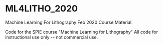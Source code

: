 # ML4LITHO_2020
Machine Learning For Lithography Feb 2020 Course Material

Code for the SPIE course "Machine Learning for Lithography"
All code for instructional use only -- not commercial use.
